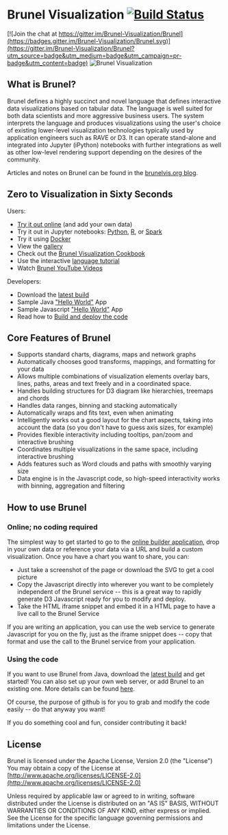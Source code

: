 # Brunel Visualization [![Build Status](https://travis-ci.org/Brunel-Visualization/Brunel.svg?branch=master)](https://travis-ci.org/Brunel-Visualization/Brunel)

[![Join the chat at https://gitter.im/Brunel-Visualization/Brunel](https://badges.gitter.im/Brunel-Visualization/Brunel.svg)](https://gitter.im/Brunel-Visualization/Brunel?utm_source=badge&utm_medium=badge&utm_campaign=pr-badge&utm_content=badge)
![Brunel Visualization](https://raw.github.com/Brunel-Visualization/Brunel/master/brunel.png)

## What is Brunel?

Brunel defines a highly succinct and novel language that defines interactive data visualizations
based on tabular data.  The language is well suited for both data scientists and more aggressive business users.
The system interprets the language and produces visualizations using the user's choice of existing lower-level
visualization technologies typically used by application engineers such as RAVE or D3.
It can operate stand-alone and integrated into Jupyter (iPython) notebooks with further integrations as well as other low-level
rendering support depending on the desires of the community.

Articles and notes on Brunel can be found in the [brunelvis.org blog](http://www.brunelvis.org).

## Zero to Visualization in Sixty Seconds

Users:
* [Try it out online](http://brunel.mybluemix.net/gallery_app/renderer?title=Bubble+chart+of+2000+games&brunel_src=data%28%27http%3A%2F%2Fwillsfamily.org%2Ffiles%2Fvis%2Fdata%2FBGG+Top+2000+Games.csv%27%29+bubble+color%28rating%29+size%28voters%29+sort%28rating%29+label%28title%29+tooltip%28title%2C+%23all%29+legends%28none%29+style%28%27*+%7Bfont-size%3A+7pt%7D%27%29&description=A+simple+bubble+chart+showing+the+top+ranked+games.+The+color+shows+the+BGG+rating+and+the+size+of+each+bubble+represents+the+number+of+voters+for+that+game.+The+data+is+already+sorted+by+rank%2C+so+no+sort+was+needed.+Data+is+from+March+2015) (and add your own data)
* Try it out in Jupyter notebooks: [Python](https://pypi.python.org/pypi/brunel), [R](https://github.com/Brunel-Visualization/Brunel/tree/master/R), or [Spark](https://github.com/Brunel-Visualization/Brunel/tree/master/spark-kernel)
* Try it using [Docker](https://hub.docker.com/u/brunelvis/)
* View the [gallery](https://github.com/Brunel-Visualization/Brunel/wiki)
* Check out the [Brunel Visualization Cookbook](https://github.com/Brunel-Visualization/Brunel/wiki/Brunel-Visualization-Cookbook)
* Use the interactive [language tutorial](http://brunel.mybluemix.net/docs)
* Watch [Brunel YouTube Videos](https://www.youtube.com/channel/UClXE1IhLQs6NpdMd0X8jALA)

Developers:
* Download the [latest build](https://github.com/Brunel-Visualization/Brunel/releases)
* Sample Java ["Hello World"](https://github.com/Brunel-Visualization/Brunel/blob/master/etc/src/main/java/org/brunel/app/SampleApp.java) App
* Sample Javascript ["Hello World"](https://github.com/Brunel-Visualization/Brunel/blob/master/etc/src/main/resources/html/SampleJSApp.html) App
* Read how to [Build and deploy the code](https://github.com/Brunel-Visualization/Brunel/wiki/Project-Structure-and-Builds)

## Core Features of Brunel

* Supports standard charts, diagrams, maps and network graphs
* Automatically chooses good transforms, mappings, and formatting for your data
* Allows multiple combinations of visualization elements overlay bars, lines, paths, areas and text freely and in a coordinated space.
* Handles building structures for D3 diagram like hierarchies, treemaps and chords
* Handles data ranges, binning and stacking automatically
* Automatically wraps and fits text, even when animating
* Intelligently works out a good layout for the chart aspects, taking into account the data (so you don't have to guess axis sizes, for example)
* Provides flexible interactivity including tooltips, pan/zoom and interactive brushing
* Coordinates multiple visualizations in the same space, including interactive brushing
* Adds features such as Word clouds and paths with smoothly varying size
* Data engine is in the Javascript code, so high-speed interactivity works with binning, aggregation and filtering

## How to use Brunel

### Online; no coding required
The simplest way to get started to go to the [online builder application](http://brunel.mybluemix.net/gallery_app/renderer?title=Bubble+chart+of+2000+games&brunel_src=data%28%27http%3A%2F%2Fwillsfamily.org%2Ffiles%2Fvis%2Fdata%2FBGG+Top+2000+Games.csv%27%29+bubble+color%28rating%29+size%28voters%29+sort%28rating%29+label%28title%29+tooltip%28title%2C+%23all%29+legends%28none%29+style%28%27*+%7Bfont-size%3A+7pt%7D%27%29&description=A+simple+bubble+chart+showing+the+top+ranked+games.+The+color+shows+the+BGG+rating+and+the+size+of+each+bubble+represents+the+number+of+voters+for+that+game.+The+data+is+already+sorted+by+rank%2C+so+no+sort+was+needed.+Data+is+from+March+2015),
drop in your own data or reference your data via a URL and build a custom visualization. Once you have a chart you want to share, you can:
* Just take a screenshot of the page or download the SVG to get a cool picture
* Copy the Javascript directly into wherever you want to be completely independent of the Brunel service -- this is a
 great way to rapidly generate D3 Javascript ready for you to modify and deploy.
* Take the HTML iframe snippet and embed it in a HTML page to have a live call to the Brunel Service

If you are writing an application, you can use the web service to generate Javascript for you on the fly, just as the
iframe snippet does -- copy that format and use the call to the Brunel service from your application.

### Using the code
If you want to use Brunel from Java, download the [latest build](https://github.com/Brunel-Visualization/Brunel/releases)
and get started! You can also set up your own web server, or add Brunel to an existing one. More details can be found
[here](https://github.com/Brunel-Visualization/Brunel/wiki/Project-Structure-and-Builds).

Of course, the purpose of github is for you to grab and modify the code easily -- do that anyway you want!

If you do something cool and fun, consider contributing it back!

## License

Brunel is licensed under the Apache License, Version 2.0 (the "License")
You may obtain a copy of the License at
[http://www.apache.org/licenses/LICENSE-2.0](http://www.apache.org/licenses/LICENSE-2.0)

Unless required by applicable law or agreed to in writing, software
distributed under the License is distributed on an "AS IS" BASIS,
WITHOUT WARRANTIES OR CONDITIONS OF ANY KIND, either express or implied.
See the License for the specific language governing permissions and
limitations under the License.


